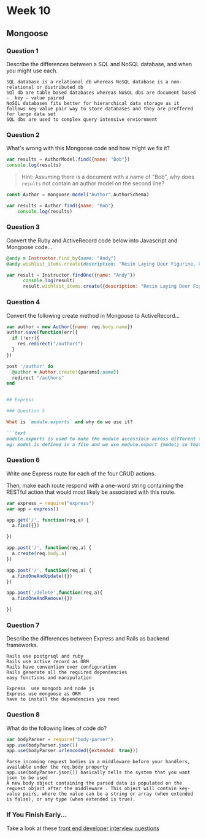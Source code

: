 # Week 10

## Mongoose

### Question 1

Describe the differences between a SQL and NoSQL database, and when you might use each.

```text
SQL database is a relational db whereas NoSQL database is a non-relational or distributed db
SQl db are table based databases whereas NoSQL dbs are document based -  key - value paired
NoSQL databases fits better for hierarchical data storage as it follows key-value pair way to store databases and they are preffered for large data set
SQL dbs are used to complex query intensive enviornment
```

### Question 2

What's wrong with this Mongoose code and how might we fix it?

```js
var results = AuthorModel.find({name: "Bob"})
console.log(results)
```

> Hint: Assuming there is a document with a name of "Bob", why does `results` not contain an author model on the second line?

```js
const Author = mongoose.model("Author",AuthorSchema)

var results = Author.find({name: "Bob"}
    console.log(results)

```

### Question 3

Convert the Ruby and ActiveRecord code below into Javascript and Mongoose code...

```rb
@andy = Instructor.find_by(name: "Andy")
@andy.wishlist_items.create(description: "Resin Laying Deer Figurine, Gold")
```

```js
var result = Instructor.findOne({name: "Andy"})
      console.log(result)
      result.wishlist_items.create({description: "Resin Laying Deer Figurine, Gold"})

```

### Question 4

Convert the following create method in Mongoose to ActiveRecord...

```js
var author = new Author({name: req.body.name})
author.save(function(err){
  if (!err){
    res.redirect("/authors")
  }
})
```

```rb
post '/author' do
  @author = Author.create!(params[:name])
  redirect "/authors"
end


## Express

### Question 5

What is `module.exports` and why do we use it?

```text
module.exports is used to make the module accessible across different files
eg: model is defined in a file and we use module.export {model} so that this model can be reffered in other files
```

### Question 6

Write one Express route for each of the four CRUD actions.

Then, make each route respond with a one-word string containing the RESTful action that would most likely be associated with this route.

```js
var express = require("express")
var app = express()

app.get('/', function(req,a) {
  a.find({})

})

app.post('/', function(req,a) {
  a.create(req.body.a)
})

app.post('/', function(req,a) {
  a.findOneAndUpdate({})
})

app.post('/delete',function(req,a){
  a.findOneAndRemove({})

})

```

### Question 7

Describe the differences between Express and Rails as backend frameworks.

```text
Rails use postgrsql and ruby
Rails use active record as ORM
Rails have convention over configuration
Rails generate all the required dependencies
easy functions and manipulation

Express  use mongodb and node js
Express use mongoose as ORM
have to install the dependencies you need

```

### Question 8

What do the following lines of code do?

```js
var bodyParser = require("body-parser")
app.use(bodyParser.json())
app.use(bodyParser.urlencoded({extended: true}))
```

```text
Parse incoming request bodies in a middleware before your handlers, available under the req.body property
app.use(bodyParser.json()) basically tells the system that you want json to be used
A new body object containing the parsed data is populated on the request object after the middleware . This object will contain key-value pairs, where the value can be a string or array (when extended is false), or any type (when extended is true).
```

### If You Finish Early...

Take a look at these [front end developer interview questions](https://github.com/h5bp/Front-end-Developer-Interview-Questions/blob/master/README.md)

